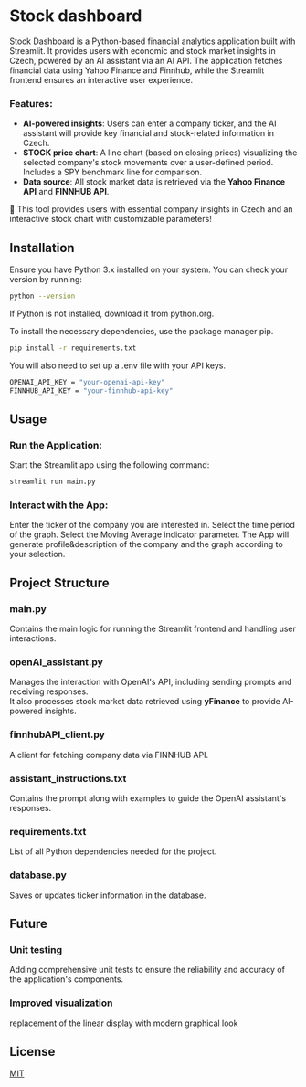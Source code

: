 # Stock dashboard
Stock Dashboard is a Python-based financial analytics application built with Streamlit. It provides users with economic and stock market insights in Czech, powered by an AI assistant via an AI API. The application fetches financial data using Yahoo Finance and Finnhub, while the Streamlit frontend ensures an interactive user experience.  

### Features:  
- **AI-powered insights**: Users can enter a company ticker, and the AI assistant will provide key financial and stock-related information in Czech.  
- **STOCK price chart**: A line chart (based on closing prices) visualizing the selected company's stock movements over a user-defined period. Includes a SPY benchmark line for comparison.
- **Data source**: All stock market data is retrieved via the **Yahoo Finance API** and **FINNHUB API**.  

🚀 This tool provides users with essential company insights in Czech and an interactive stock chart with customizable parameters! 

## Installation
Ensure you have Python 3.x installed on your system. You can check your version by running:
```bash
python --version
```
If Python is not installed, download it from python.org.

To install the necessary dependencies, use the package manager pip.
```bash
pip install -r requirements.txt
```
You will also need to set up a .env file with your API keys.
```bash
OPENAI_API_KEY = "your-openai-api-key"
FINNHUB_API_KEY = "your-finnhub-api-key"
```

## Usage
### Run the Application:
Start the Streamlit app using the following command:
```bash
streamlit run main.py
```
### Interact with the App:
Enter the ticker of the company you are interested in.
Select the time period of the graph.
Select the Moving Average indicator parameter.
The App will generate profile&description of the company and the graph according to your selection.

## Project Structure
### main.py
Contains the main logic for running the Streamlit frontend and handling user interactions.
### openAI_assistant.py  
Manages the interaction with OpenAI's API, including sending prompts and receiving responses.  
It also processes stock market data retrieved using **yFinance** to provide AI-powered insights.  
### finnhubAPI_client.py
A client for fetching company data via FINNHUB API.
### assistant_instructions.txt
Contains the prompt along with examples to guide the OpenAI assistant's responses.
### requirements.txt
List of all Python dependencies needed for the project.
### database.py
Saves or updates ticker information in the database.

## Future
### Unit testing
Adding comprehensive unit tests to ensure the reliability and accuracy of the application's components.
### Improved visualization
replacement of the linear display with modern graphical look


## License

[MIT](https://choosealicense.com/licenses/mit/)